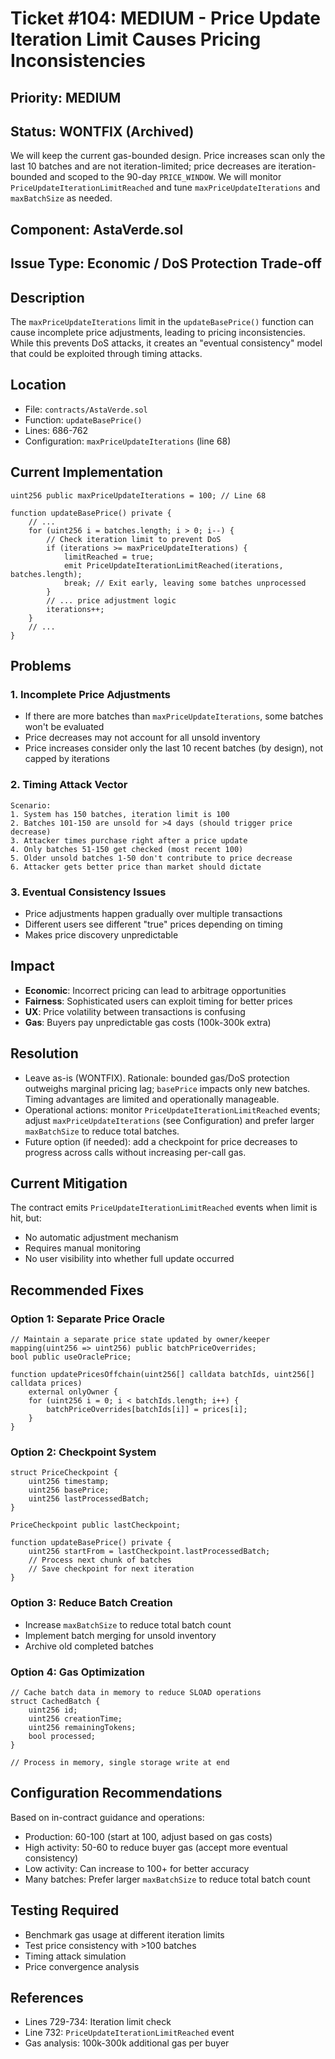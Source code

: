 # Ticket #104: MEDIUM - Price Update Iteration Limit Causes Pricing Inconsistencies

## Priority: MEDIUM

## Status: WONTFIX (Archived)

We will keep the current gas-bounded design. Price increases scan only the last 10 batches and are not iteration-limited; price decreases are iteration-bounded and scoped to the 90-day `PRICE_WINDOW`. We will monitor `PriceUpdateIterationLimitReached` and tune `maxPriceUpdateIterations` and `maxBatchSize` as needed.

## Component: AstaVerde.sol

## Issue Type: Economic / DoS Protection Trade-off

## Description

The `maxPriceUpdateIterations` limit in the `updateBasePrice()` function can cause incomplete price adjustments, leading to pricing inconsistencies. While this prevents DoS attacks, it creates an "eventual consistency" model that could be exploited through timing attacks.

## Location

- File: `contracts/AstaVerde.sol`
- Function: `updateBasePrice()`
- Lines: 686-762
- Configuration: `maxPriceUpdateIterations` (line 68)

## Current Implementation

```solidity
uint256 public maxPriceUpdateIterations = 100; // Line 68

function updateBasePrice() private {
    // ...
    for (uint256 i = batches.length; i > 0; i--) {
        // Check iteration limit to prevent DoS
        if (iterations >= maxPriceUpdateIterations) {
            limitReached = true;
            emit PriceUpdateIterationLimitReached(iterations, batches.length);
            break; // Exit early, leaving some batches unprocessed
        }
        // ... price adjustment logic
        iterations++;
    }
    // ...
}
```

## Problems

### 1. Incomplete Price Adjustments

- If there are more batches than `maxPriceUpdateIterations`, some batches won't be evaluated
- Price decreases may not account for all unsold inventory
- Price increases consider only the last 10 recent batches (by design), not capped by iterations

### 2. Timing Attack Vector

```
Scenario:
1. System has 150 batches, iteration limit is 100
2. Batches 101-150 are unsold for >4 days (should trigger price decrease)
3. Attacker times purchase right after a price update
4. Only batches 51-150 get checked (most recent 100)
5. Older unsold batches 1-50 don't contribute to price decrease
6. Attacker gets better price than market should dictate
```

### 3. Eventual Consistency Issues

- Price adjustments happen gradually over multiple transactions
- Different users see different "true" prices depending on timing
- Makes price discovery unpredictable

## Impact

- **Economic**: Incorrect pricing can lead to arbitrage opportunities
- **Fairness**: Sophisticated users can exploit timing for better prices
- **UX**: Price volatility between transactions is confusing
- **Gas**: Buyers pay unpredictable gas costs (100k-300k extra)

## Resolution

- Leave as-is (WONTFIX). Rationale: bounded gas/DoS protection outweighs marginal pricing lag; `basePrice` impacts only new batches. Timing advantages are limited and operationally manageable.
- Operational actions: monitor `PriceUpdateIterationLimitReached` events; adjust `maxPriceUpdateIterations` (see Configuration) and prefer larger `maxBatchSize` to reduce total batches.
- Future option (if needed): add a checkpoint for price decreases to progress across calls without increasing per-call gas.

## Current Mitigation

The contract emits `PriceUpdateIterationLimitReached` events when limit is hit, but:

- No automatic adjustment mechanism
- Requires manual monitoring
- No user visibility into whether full update occurred

## Recommended Fixes

### Option 1: Separate Price Oracle

```solidity
// Maintain a separate price state updated by owner/keeper
mapping(uint256 => uint256) public batchPriceOverrides;
bool public useOraclePrice;

function updatePricesOffchain(uint256[] calldata batchIds, uint256[] calldata prices)
    external onlyOwner {
    for (uint256 i = 0; i < batchIds.length; i++) {
        batchPriceOverrides[batchIds[i]] = prices[i];
    }
}
```

### Option 2: Checkpoint System

```solidity
struct PriceCheckpoint {
    uint256 timestamp;
    uint256 basePrice;
    uint256 lastProcessedBatch;
}

PriceCheckpoint public lastCheckpoint;

function updateBasePrice() private {
    uint256 startFrom = lastCheckpoint.lastProcessedBatch;
    // Process next chunk of batches
    // Save checkpoint for next iteration
}
```

### Option 3: Reduce Batch Creation

- Increase `maxBatchSize` to reduce total batch count
- Implement batch merging for unsold inventory
- Archive old completed batches

### Option 4: Gas Optimization

```solidity
// Cache batch data in memory to reduce SLOAD operations
struct CachedBatch {
    uint256 id;
    uint256 creationTime;
    uint256 remainingTokens;
    bool processed;
}

// Process in memory, single storage write at end
```

## Configuration Recommendations

Based on in-contract guidance and operations:

- Production: 60-100 (start at 100, adjust based on gas costs)
- High activity: 50-60 to reduce buyer gas (accept more eventual consistency)
- Low activity: Can increase to 100+ for better accuracy
- Many batches: Prefer larger `maxBatchSize` to reduce total batch count

## Testing Required

- Benchmark gas usage at different iteration limits
- Test price consistency with >100 batches
- Timing attack simulation
- Price convergence analysis

## References

- Lines 729-734: Iteration limit check
- Line 732: `PriceUpdateIterationLimitReached` event
- Gas analysis: 100k-300k additional gas per buyer
